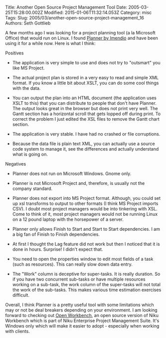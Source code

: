 Title: Another Open Source Project Management Tool
Date: 2005-03-25T15:28:00.002Z
Modified: 2015-01-06T11:32:14.053Z
Category: misc
Tags: 
Slug: 2005/03/another-open-source-project-management_16
Authors: Seth Gottlieb

A few months ago I was looking for a project planning tool (a la Microsoft Office) that would run on Linux. I found [Planner by Imendio](http://www.imendio.com/projects/planner/) and have been using it for a while now. Here is what I think:  

Positives  

*   The application is very simple to use and does not try to "outsmart" you like MS Project.  
    
*   The actual project plan is stored in a very easy to read and simple XML format. If you know a little bit about XSLT, you can do some cool things with the data.  
    
*   You can output the plan into an HTML document (the application uses XSLT to this) that you can distribute to people that don't have Planner. The output looks great in the browser but does not print very well. The Gantt section has a horizontal scroll that gets lopped off during print. To correct the problem I just edited the XSL files to remove the Gantt chart section.   
    
*   The application is very stable. I have had no crashed or file corruptions.  
    
*   Because the data file is plain text XML, you can actually use a source code system to manage it, see the differences and actually understand what is going on.   
    

  
Negatives

  
*   Planner does not run on Microsoft Windows. Gnome only.  
    
*   Planner is not Microsoft Project and, therefore, is usually not the company standard.  
    
*   Planner does not export into MS Project format. Although, you could set up xsl transforms to output to other formats (I think MS Project imports CSV). I doubt most project managers would be into tinkering with XSL. Come to think of it, most project managers would not be running Linux on a 12 pound laptop with the horsepower of a server.   
    
*   Planner only allows Finish to Start and Start to Start dependencies. I am a big fan of Finish to Finish dependencies.  
    
*   At first I thought the Lag feature did not work but then I noticed that it is done in hours. Surprise! I didn't expect that.  
    
*   You need to open the properties window to edit most fields of a task (such as resources). This can really slow down data entry.  
    
*   The "Work" column is deceptive for super-tasks. It is really duration. So if you have two concurrent sub-tasks or have multiple resources working on a sub-task, the work column of the super-tasks will not total the work of the sub-tasks. This makes various time estimation exercises difficult.  
    

  
   
Overall, I think Planner is a pretty useful tool with some limitations which may or not be deal breakers depending on your environment.  I am looking forward to checking out [Open Workbench](http://www.openworkbench.org/), an open source version of Niku Workbench which is part of Niku Enterprise Project Management Suite.  It's Windows only which will make it easier to adopt - especially when working with clients.
